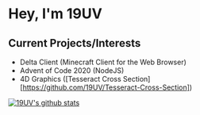 # Hey, I'm 19UV

## Current Projects/Interests
 - Delta Client (Minecraft Client for the Web Browser)
 - Advent of Code 2020 (NodeJS)
 - 4D Graphics ([Tesseract Cross Section][https://github.com/19UV/Tesseract-Cross-Section])

[![19UV's github stats](https://github-readme-stats.vercel.app/api?username=19UV&show_icons=true)](https://github.com/anuraghazra/github-readme-stats)